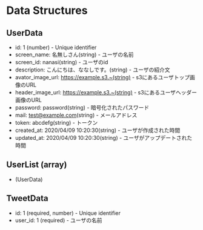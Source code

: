 # Data Structures

## UserData
+ id: 1 (number) - Unique identifier
+ screen_name: 名無しさん(string) - ユーザの名前
+ screen_id: nanasi(string)  - ユーザのid
+ description: こんにちは、ななしです。(string)  - ユーザの紹介文
+ avator_image_url: https://example.s3.~(string)  - s3にあるユーザトップ画像のURL
+ header_image_url: https://example.s3.~(string)  - s3にあるユーザヘッダー画像のURL
+ password: password(string) - 暗号化されたパスワード
+ mail: test@example.com(string) - メールアドレス
+ token:  abcdefg(string) - トークン
+ created_at: 2020/04/09 10:20:30(string) - ユーザが作成された時間
+ updated_at: 2020/04/09 10:20:30(string) - ユーザがアップデートされた時間

## UserList (array)
+ (UserData)

## TweetData
+ id: 1 (required, number) - Unique identifier
+ user_id: 1 (required) - ユーザの名前
